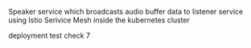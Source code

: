 Speaker service which broadcasts audio buffer data to listener service using Istio Serivice Mesh inside the kubernetes cluster


deployment test check 7
